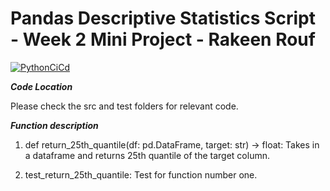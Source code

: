 # Pandas Descriptive Statistics Script - Week 2 Mini Project - Rakeen Rouf

[![PythonCiCd](https://github.com/rmr327/cicd_python_template/actions/workflows/python_ci_cd.yml/badge.svg)](https://github.com/rmr327/cicd_python_template/actions/workflows/python_ci_cd.yml)


***Code Location***

Please check the src and test folders for relevant code.



***Function description***

1) def return_25th_quantile(df: pd.DataFrame, target: str) -> float:
Takes in a dataframe and returns 25th quantile of the target column.

2) test_return_25th_quantile: 
Test for function number one. 
